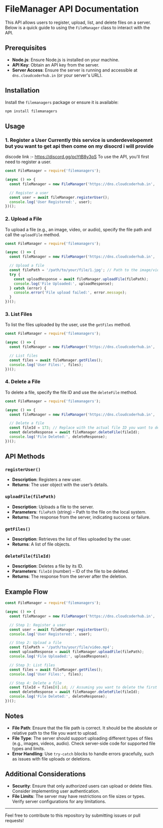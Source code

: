# FileManager API Documentation

This API allows users to register, upload, list, and delete files on a server. Below is a quick guide to using the `FileManager` class to interact with the API.

## Prerequisites

- **Node.js**: Ensure Node.js is installed on your machine.
- **API Key**: Obtain an API key from the server.
- **Server Access**: Ensure the server is running and accessible at `dns.cloudcoderhub.in` (or your server's URL).

## Installation

Install the `filemanagers` package or ensure it is available:

```bash
npm install filemanagers
```

## Usage

### 1. Register a User  Currently this service is underdevelopemnt but you want to get api then come on my disocrd i will provide 

discode link :- https://discord.gg/pcYtB8y3pS
To use the API, you'll first need to register a user.

```javascript
const FileManager = require('filemanagers');

(async () => {
  const fileManager = new FileManager('https://dns.cloudcoderhub.in', 'your-api-key-here');

  // Register a user
  const user = await fileManager.registerUser();
  console.log('User Registered:', user);
})();
```

### 2. Upload a File
To upload a file (e.g., an image, video, or audio), specify the file path and call the `uploadFile` method.

```javascript
const FileManager = require('filemanagers');

(async () => {
  const fileManager = new FileManager('https://dns.cloudcoderhub.in', 'your-api-key-here');

  // Upload a file
  const filePath = '/path/to/your/file/1.jpg'; // Path to the image/video/audio file
  try {
    const uploadResponse = await fileManager.uploadFile(filePath);
    console.log('File Uploaded:', uploadResponse);
  } catch (error) {
    console.error('File upload failed:', error.message);
  }
})();
```

### 3. List Files
To list the files uploaded by the user, use the `getFiles` method.

```javascript
const FileManager = require('filemanagers');

(async () => {
  const fileManager = new FileManager('https://dns.cloudcoderhub.in', 'your-api-key-here');

  // List files
  const files = await fileManager.getFiles();
  console.log('User Files:', files);
})();
```

### 4. Delete a File
To delete a file, specify the file ID and use the `deleteFile` method.

```javascript
const FileManager = require('filemanagers');

(async () => {
  const fileManager = new FileManager('https://dns.cloudcoderhub.in', 'your-api-key-here');

  // Delete a file
  const fileId = 173; // Replace with the actual file ID you want to delete
  const deleteResponse = await fileManager.deleteFile(fileId);
  console.log('File Deleted:', deleteResponse);
})();
```

## API Methods

### `registerUser()`
- **Description**: Registers a new user.
- **Returns**: The user object with the user’s details.

### `uploadFile(filePath)`
- **Description**: Uploads a file to the server.
- **Parameters**: `filePath` (string) – Path to the file on the local system.
- **Returns**: The response from the server, indicating success or failure.

### `getFiles()`
- **Description**: Retrieves the list of files uploaded by the user.
- **Returns**: A list of file objects.

### `deleteFile(fileId)`
- **Description**: Deletes a file by its ID.
- **Parameters**: `fileId` (number) – ID of the file to be deleted.
- **Returns**: The response from the server after the deletion.

## Example Flow

```javascript
const FileManager = require('filemanagers');

(async () => {
  const fileManager = new FileManager('https://dns.cloudcoderhub.in', 'your-api-key-here');

  // Step 1: Register a user
  const user = await fileManager.registerUser();
  console.log('User Registered:', user);

  // Step 2: Upload a file
  const filePath = '/path/to/your/file/video.mp4';
  const uploadResponse = await fileManager.uploadFile(filePath);
  console.log('File Uploaded:', uploadResponse);

  // Step 3: List files
  const files = await fileManager.getFiles();
  console.log('User Files:', files);

  // Step 4: Delete a file
  const fileId = files[0].id; // Assuming you want to delete the first file
  const deleteResponse = await fileManager.deleteFile(fileId);
  console.log('File Deleted:', deleteResponse);
})();
```

## Notes

- **File Path**: Ensure that the file path is correct. It should be the absolute or relative path to the file you want to upload.
- **File Type**: The server should support uploading different types of files (e.g., images, videos, audio). Check server-side code for supported file types and limits.
- **Error Handling**: Use `try-catch` blocks to handle errors gracefully, such as issues with file uploads or deletions.

## Additional Considerations

- **Security**: Ensure that only authorized users can upload or delete files. Consider implementing user authentication.
- **File Limits**: The server may have restrictions on file sizes or types. Verify server configurations for any limitations.

---

Feel free to contribute to this repository by submitting issues or pull requests!

